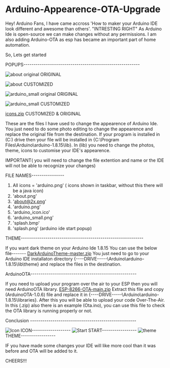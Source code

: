 # Arduino-Appearence-OTA-Upgrade
Hey! Arduino Fans, I have came accross 'How to maker your Arduino IDE look different and awesome than others'. "INTRESTING RIGHT"
As Arduino Ide is open-source we can make changes without any permissions. 
I am also adding Arduino-OTA as esp has became an important part of home automation.

So,
Lets get started

POPUPS---------------------------------------------------------

![about original](https://user-images.githubusercontent.com/86643678/124418834-fd934300-dd79-11eb-828a-1098316d8bd6.png)
ORIGINAL

![about](https://user-images.githubusercontent.com/86643678/124418839-fec47000-dd79-11eb-90bf-fc5d7cb1529e.png)
CUSTOMIZED

![arduino_small original](https://user-images.githubusercontent.com/86643678/124418851-0257f700-dd7a-11eb-8b31-a6b798fa2265.png)
ORIGINAL

![arduino_small](https://user-images.githubusercontent.com/86643678/124418852-02f08d80-dd7a-11eb-88e0-f0b74e7511b0.png)
CUSTOMIZED

[icons.zip](https://github.com/HyperArx/Arduino-Appearence-Ubgrade/files/6761849/icons.zip)
CUSTOMIZED & ORIGINAL

These are the files I have used to change the appearence of Arduino Ide. You just need to do some photo editing to change the appearence and replace the original file from the destination. If your program is installed in (C:) drive then your file will be installed in {C:\Program Files\Arduino\arduino-1.8.15\lib}.
In (lib) you need to change the photos, theme, icons to customise your IDE's appearence.

IMPORTANT( you will need to change the file extention and name or the IDE will not be able to recognize your changes)

FILE NAMES----------------

1) All icons = 'arduino.png' ( icons shown in taskbar, without this there will be a java icon)
2) 'about.png'
3) 'about@2x.png'
4) 'arduino.png'
5) 'arduino_icon.ico'
6) 'arduino_small.png'
7) 'splash.bmp'
8) 'splash.png' (arduino ide start popup)

THEME------------------------------------------------------------

If you want dark theme on your Arduino Ide 1.8.15 You can use the below file-------
[DarkArduinoTheme-master.zip](https://github.com/HyperArx/Arduino-Appearence-Ubgrade/files/6761795/DarkArduinoTheme-master.zip)
You just need to go to your Arduino IDE installaton directory {----DRIVE-----\Arduino\arduino-1.8.15\lib\theme} and replace the files in the destination.

ArduinoOTA----------------------------------------------------

If you need to upload your program over the air to your ESP then you will need ArduinoOTA library.
[ESP-8266-OTA-main.zip](https://github.com/HyperArx/Arduino-Appearence-OTA-Upgrade/files/6764465/ESP-8266-OTA-main.zip) Extract this file and copy (ArduinoOTA-1.0.6) file and replace it in {----DRIVE-----\Arduino\arduino-1.8.15\libraries}.
After this you will be able to upload your code Over-The-Air.
In this (.zip) also there is an example (Ota.ino), you can use this file to check the OTA library is running properly or not.

Conclusion ----------------------------------------------------

![Icon](https://user-images.githubusercontent.com/86643678/124420569-51535b80-dd7d-11eb-9dbf-2ab49d9e11fd.PNG) ICON-------------------
![Start](https://user-images.githubusercontent.com/86643678/124420573-52848880-dd7d-11eb-83d5-c87595095b70.PNG) START-----------------
![theme](https://user-images.githubusercontent.com/86643678/124420580-56180f80-dd7d-11eb-9576-48aca0a32e0f.PNG) THEME-----------------

IF you have made some changes your IDE will like more cool than it was before and OTA will be added to it.

CHEERS!!!
